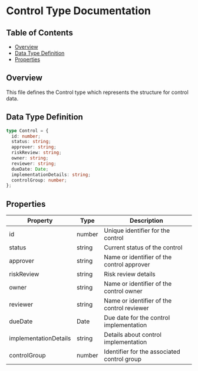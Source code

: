 # Control Type Documentation

## Table of Contents

- [Overview](#overview)
- [Data Type Definition](#data-type-definition)
- [Properties](#properties)

## Overview

This file defines the Control type which represents the structure for control data.

## Data Type Definition

```typescript
type Control = {
  id: number;
  status: string;
  approver: string;
  riskReview: string;
  owner: string;
  reviewer: string;
  dueDate: Date;
  implementationDetails: string;
  controlGroup: number;
};
```

## Properties

| Property              | Type   | Description                                 |
| --------------------- | ------ | ------------------------------------------- |
| id                    | number | Unique identifier for the control           |
| status                | string | Current status of the control               |
| approver              | string | Name or identifier of the control approver  |
| riskReview            | string | Risk review details                         |
| owner                 | string | Name or identifier of the control owner     |
| reviewer              | string | Name or identifier of the control reviewer  |
| dueDate               | Date   | Due date for the control implementation     |
| implementationDetails | string | Details about control implementation        |
| controlGroup          | number | Identifier for the associated control group |
